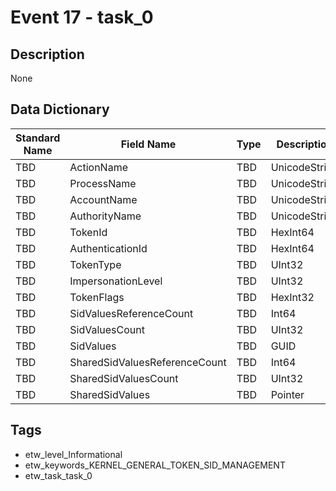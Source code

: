 # Event 17 - task_0

## Description
None

## Data Dictionary
|Standard Name|Field Name|Type|Description|Sample Value|
|---|---|---|---|---|
|TBD|ActionName|TBD|UnicodeString|None|None|
|TBD|ProcessName|TBD|UnicodeString|None|None|
|TBD|AccountName|TBD|UnicodeString|None|None|
|TBD|AuthorityName|TBD|UnicodeString|None|None|
|TBD|TokenId|TBD|HexInt64|None|None|
|TBD|AuthenticationId|TBD|HexInt64|None|None|
|TBD|TokenType|TBD|UInt32|None|None|
|TBD|ImpersonationLevel|TBD|UInt32|None|None|
|TBD|TokenFlags|TBD|HexInt32|None|None|
|TBD|SidValuesReferenceCount|TBD|Int64|None|None|
|TBD|SidValuesCount|TBD|UInt32|None|None|
|TBD|SidValues|TBD|GUID|None|None|
|TBD|SharedSidValuesReferenceCount|TBD|Int64|None|None|
|TBD|SharedSidValuesCount|TBD|UInt32|None|None|
|TBD|SharedSidValues|TBD|Pointer|None|None|

## Tags
* etw_level_Informational
* etw_keywords_KERNEL_GENERAL_TOKEN_SID_MANAGEMENT
* etw_task_task_0